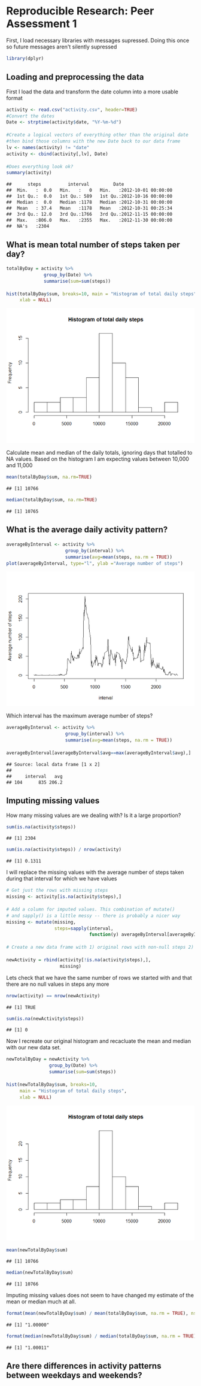 # Reproducible Research: Peer Assessment 1
First, I load necessary libraries with messages supressed.  Doing this once so future messages aren't silently supressed

```r
library(dplyr)
```

## Loading and preprocessing the data

First I load the data and transform the date column into a more usable format


```r
activity <- read.csv("activity.csv", header=TRUE)
#Convert the dates
Date <- strptime(activity$date, "%Y-%m-%d")

#Create a logical vectors of everything other than the original date
#then bind those columns with the new Date back to our data frame
lv <- names(activity) != "date"
activity <- cbind(activity[,lv], Date)

#Does everything look ok?
summary(activity)
```

```
##      steps          interval         Date                    
##  Min.   :  0.0   Min.   :   0   Min.   :2012-10-01 00:00:00  
##  1st Qu.:  0.0   1st Qu.: 589   1st Qu.:2012-10-16 00:00:00  
##  Median :  0.0   Median :1178   Median :2012-10-31 00:00:00  
##  Mean   : 37.4   Mean   :1178   Mean   :2012-10-31 00:25:34  
##  3rd Qu.: 12.0   3rd Qu.:1766   3rd Qu.:2012-11-15 00:00:00  
##  Max.   :806.0   Max.   :2355   Max.   :2012-11-30 00:00:00  
##  NA's   :2304
```

## What is mean total number of steps taken per day?

```r
totalByDay = activity %>%
              group_by(Date) %>%
              summarise(sum=sum(steps))

hist(totalByDay$sum, breaks=10, main = "Histogram of total daily steps",
     xlab = NULL)
```

![plot of chunk unnamed-chunk-3](./PA1_template_files/figure-html/unnamed-chunk-3.png) 

Calculate mean and median of the daily totals, ignoring days that totalled to NA values. Based on the histogram I am expecting values between 10,000 and 11,000


```r
mean(totalByDay$sum, na.rm=TRUE)
```

```
## [1] 10766
```

```r
median(totalByDay$sum, na.rm=TRUE)
```

```
## [1] 10765
```

## What is the average daily activity pattern?


```r
averageByInterval <- activity %>%
                      group_by(interval) %>%
                      summarise(avg=mean(steps, na.rm = TRUE))
plot(averageByInterval, type="l", ylab ="Average number of steps")
```

![plot of chunk unnamed-chunk-5](./PA1_template_files/figure-html/unnamed-chunk-5.png) 

Which interval has the maximum average number of steps?

```r
averageByInterval <- activity %>%
                      group_by(interval) %>%
                      summarise(avg=mean(steps, na.rm = TRUE))

averageByInterval[averageByInterval$avg==max(averageByInterval$avg),]
```

```
## Source: local data frame [1 x 2]
## 
##     interval   avg
## 104      835 206.2
```

## Imputing missing values
How many missing values are we dealing with?  Is it a large proportion?

```r
sum(is.na(activity$steps))
```

```
## [1] 2304
```

```r
sum(is.na(activity$steps)) / nrow(activity)
```

```
## [1] 0.1311
```
I will replace the missing values with the average number of steps taken during that interval for which we have values


```r
# Get just the rows with missing steps
missing <- activity[is.na(activity$steps),]

# Add a column for imputed values. This combination of mutate()
# and sapply() is a little messy -- there is probably a nicer way
missing <- mutate(missing, 
                  steps=sapply(interval, 
                               function(y) averageByInterval[averageByInterval$interval == y,]$avg))

# Create a new data frame with 1) original rows with non-null steps 2) newly created data points

newActivity = rbind(activity[!is.na(activity$steps),],
                    missing)
```
Lets check that we have the same number of rows we started with and that there are no null values in steps any more

```r
nrow(activity) == nrow(newActivity)
```

```
## [1] TRUE
```

```r
sum(is.na(newActivity$steps))
```

```
## [1] 0
```

Now I recreate our original histogram and recacluate the mean and median with our new data set.

```r
newTotalByDay = newActivity %>%
                group_by(Date) %>%
                summarise(sum=sum(steps))

hist(newTotalByDay$sum, breaks=10, 
     main = "Histogram of total daily steps",
     xlab = NULL)
```

![plot of chunk unnamed-chunk-10](./PA1_template_files/figure-html/unnamed-chunk-10.png) 

```r
mean(newTotalByDay$sum)
```

```
## [1] 10766
```

```r
median(newTotalByDay$sum)
```

```
## [1] 10766
```
Imputing missing values does not seem to have changed my estimate of the mean or median much at all.

```r
format(mean(newTotalByDay$sum) / mean(totalByDay$sum, na.rm = TRUE), nsmall=5)
```

```
## [1] "1.00000"
```

```r
format(median(newTotalByDay$sum) / median(totalByDay$sum, na.rm = TRUE),nsmall=5)
```

```
## [1] "1.00011"
```
## Are there differences in activity patterns between weekdays and weekends?
